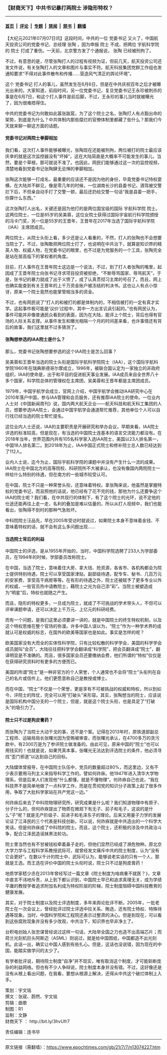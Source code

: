### 【财商天下】中共书记暴打两院士 涉隐形特权？

---

#### [首页](../../../..?n13074227) &nbsp;|&nbsp; [评论](../../../../../epoch-comment?n13074227) &nbsp;|&nbsp; [专题](../../../../../epoch-special?n13074227) &nbsp;|&nbsp; [禁闻](../../../../../epoch-news?n13074227) &nbsp;|&nbsp; [禁书](../../../../../books?n13074227) &nbsp;|&nbsp; [翻墙](https://github.com/gfw-breaker/nogfw/blob/master/README.md?n13074227)


<div class="post_content" id="artbody" itemprop="articleBody">
 <!-- article content begin -->
 <p>
  【大纪元2021年07月07日讯】这段时间，中共的一位
  <ok href="https://www.epochtimes.com/gb/tag/%E5%85%9A%E5%A7%94%E4%B9%A6%E8%AE%B0.html">
   党委书记
  </ok>
  又火了，中国航天投资公司的党委书记、总经理
  <ok href="https://www.epochtimes.com/gb/tag/%E5%BC%A0%E9%99%B6.html">
   张陶
  </ok>
  ，因为申报
  <ok href="https://www.epochtimes.com/gb/tag/%E9%99%A2%E5%A3%AB.html">
   院士
  </ok>
  不成，把两位
  <ok href="https://www.epochtimes.com/gb/tag/%E5%AE%87%E8%88%AA%E7%A7%91%E5%AD%A6%E9%99%A2.html">
   宇航科学院
  </ok>
  的
  <ok href="https://www.epochtimes.com/gb/tag/%E9%99%A2%E5%A3%AB.html">
   院士
  </ok>
  打成了重伤。一天前，北京警方发了个通报说，
  <ok href="https://www.epochtimes.com/gb/tag/%E5%BC%A0%E9%99%B6.html">
   张陶
  </ok>
  已经被刑拘了。
 </p>
 <p>
  不过，有意思的是，尽管张陶打人的过程有视频为证，但前几天，航天投资公司还发文件说，有关张陶打人的文章和图片与事实不符。航天科技集团党群工作组也发通知要求“不得对此事件散布和传播……营造风气清正的舆论环境”。
 </p>
 <p>
  这个
  <ok href="https://www.epochtimes.com/gb/tag/%E5%85%9A%E5%A7%94%E4%B9%A6%E8%AE%B0.html">
   党委书记
  </ok>
  打人的事儿，虽然发生在6月6日，但是在中共庆祝百年之后才被曝光出来的。大家知道，前段时间，另一位党委书记，复旦党委书记王永珍被刺杀的事是在6月7日，和这个打人事件是前后脚，不过，王永珍的事儿当时就被曝光了，因为很难捂得住。
 </p>
 <p>
  中共的党委书记为何敢如此嚣张跋扈，为了这个院士之名，张陶打人有点豁出命的架势，到底是为什么？中共体制内那些糜烂的官僚体制里都藏了些什么？那我们今天就来聊一聊这方面的话题。
 </p>
 <p>
 </p>
 <h4>
  党委书记对两院士拳脚相加
 </h4>
 <p>
  我们看，这次打人事件能够被曝光，张陶现在还能被刑拘，两位被打的院士最应该庆幸的就是这次监控器没有“坏掉”，这在大陆简直是大概率不可能发生的事儿，当然，要是个草根，那可就说不准了。也因此，网民们能够通过这一次的监控视频，清楚地看到党委书记张陶肆无忌惮的拳脚相加。
 </p>
 <p>
  张陶这次能够一打成名，最重要的应该还不是因为他的身份，毕竟党委书记恃权耍横，在大陆并不鲜见，像是零几年的时候，一位湖南长沙的县委书记，酒驾被交警拦下后，不但亲自动手打了交警一顿，最后还扔给交警一句话“我是县委一把手，你算什么东西。”
 </p>
 <p>
  这次张陶打人出名，关键还是因为他打的是两位国宝级的国际
  <ok href="https://www.epochtimes.com/gb/tag/%E5%AE%87%E8%88%AA%E7%A7%91%E5%AD%A6%E9%99%A2.html">
   宇航科学院
  </ok>
  院士。这两位院士，一位是85岁的吴美蓉，这位女院士获得过国际宇宙航行科学院颁授的冯卡门奖，另一位是55岁的王晋年，王晋年在2017年当选了国际宇航科学院（IAA）主席团成员。
 </p>
 <p>
  两位院士，从院士头衔上看，多少还是让人看重的，不然，打人的张陶也不会想要当院士了。不过，张陶敢把两位院士打了，也说明在中共治下，就算是知识界的精英人物、权威人物，在党委书记的眼里，也不过是为党服务的一个工具，张陶完全是站在居高临下的掌权者的角度。
 </p>
 <p>
  目前，打人事件在王晋年院士这边是一个说法，不过，到了打人者张陶的嘴里，起因成了王晋年院士向张书记寻求项目投资被拒绝，“不断辱骂国家、辱骂航天”，于是，张书记的暴力就成了出于义愤了，成了认真贯彻习主席的号召了。而且，网上也确实能查到有关王晋年的上千万资金账户被冻结的判决书。这也让人有点小惊讶，原来一个院士竟然也能掌管相当多的资金。
 </p>
 <p>
  不过，也有网民说了“打人的和被打的都是体制内的，不相信被打的一定有真才实学。这起事件极可能是‘议价’过程中，其中一方出言讥讽引起的。”也有网民认为，事件可能并非像普通民众看到的表面，因为在大陆，能评上个院士，背后也得有官场的人际关系支撑。从事件发生和曝光相隔一个月的时间差来看，也许事情还有背后的故事，我们这里就不过多猜测了。
 </p>
 <h4>
  张陶想参选的IAA院士是什么？
 </h4>
 <p>
  那么，党委书记张陶想要参选的这个IAA院士是怎么回事？
 </p>
 <p>
  吴美蓉和王晋年当选的院士头衔是国际宇航科学院院士（IAA），这个国际宇航科学院1960年在瑞典斯德哥尔摩成立，1996年，被联合国认定为一家独立的非政府组织，IAA的使命是，出于和平目的促进航天事业发展。IAA成员来自全世界八十多个国家，科学院总体的管理权在主席团，吴美蓉和王晋年都是主席团成员。
 </p>
 <p>
  1979年，中国宇航学会成立，官网上介绍，中国宇航学会推动IAA研究中心在2010年落户中国，参与IAA管理和会员服务，还有推荐IAA院士的使命。一位业内人士对《中国新闻周刊》说，国内两大航天企业——航天科技和航天科工集团的人员，想要参选IAA院士，会通过中国宇航学会通道帮忙推荐，其他单位个人可以自行找已经当选的院士帮忙提名。
 </p>
 <p>
  这位业内人士还说，IAA的主要职责是开展研究和举办会议，早期来看，IAA院士评选的标准较高，但是现在，有当选的中国院士连基本的语言交流能力都没有。在2018年当年，世界范围内共有105名科学家入选IAA院士，美国以23人排名第一，中国18人排名第二。到2018年为止，IAA中国正式院士和修补院士总人数已经达到了112人。
 </p>
 <p>
  业内人士说，迄今为止，国际宇航科学院的课题中并没有产生什么一流的成果。IAA院士在中国北方的高等院校、科研院所不大被承认，也没有像国内两院院士一样给什么特别的待遇，但在南方的一些城市较受认可。
 </p>
 <p>
  在中国，院士不只是一种荣誉头衔，还意味着特权。拿张陶来说，他虽然是掌握特权的党委书记，而且照他的话说，他已经有了花不完的钱，那他为什么还要争这个IAA的院士呢？我们看，在中共现行的体制下，有了这个院士的光环，说不定他的仕途还能再往上走一走，名利的叠加是难以估量的，所以从打人视频中，我们也能看出，张陶得不到时的那种气急败坏。
 </p>
 <p>
  中科院院士汪品先，早在2005年受访时就说过，如果院士本身不意味着金钱、不意味着特权的话，就不会有这么多问题出现……
 </p>
 <h4>
  当选院士背后的利益
 </h4>
 <p>
  中国院士的评选，是从1955年开始的，当时，中国科学院选聘了233人为学部委员，在1994年的时候，学部委员改称院士。
 </p>
 <p>
  在中国，当选了院士，意味着住大房、拿大钱、抢资源，各省市、各机构都会为院士提供特别待遇，院士可以享受国家津贴，副部级待遇，配专车、秘书、几百万元的安家费、享受高干病房等等。在有形的待遇之外，院士还被赋予了更多专业以外的权威，一些官员热中请教院士，藉院士之光为自己添“彩”。当院士被塑造成为“明星”后，特权也就随之产生。
 </p>
 <p>
  而且，隐形的特权更多，一旦成为院士，就成了不可挑战的学术带头人，不但可以评审课题申请，还可以决定上千万元、上亿元的科研经费。
 </p>
 <p>
  而有一个问题，是我们这里必须要讲一讲的，就是中国院士的终生特权机制，以及这个特权思维在整个官场的弥漫。许多中国人误以为，“院士”作为一种学术界的成就认可是权威的标志，在国外的欧美等国家也是如此。事实是怎样的呢？
 </p>
 <p>
  欧美国家没有大而全的实体性科学院，只有比较松散的科学学会，美国的科学学会成员就叫“会员”，大陆往往把科学学会翻译成“科学院”，把会员翻译成“院士”，翻译明显是不准确的。而且，很多国家会员还要缴纳会费，他们所谓的“特权”仅仅是在获得研究资料时有更多的方便而已。
 </p>
 <p>
  美国的所谓“院士”是一种非官方的个人荣誉，个人通常也不会将“院士”头衔列在自己的名片或信件上。他们更愿意称自己是教授或博士。
 </p>
 <p>
  而在中国，“院士”不仅是一个荣誉，更是享有不可被挑战的权威和特权，所以到如今，评院士的阵仗，完全可以用“打破头”来形容。其实，张陶想当的院士，应该说是国际机构中国分支的一个院士，但是，就是这个院士头衔，也是具足了“打破头”的吸引力了。
 </p>
 <h4>
  院士只不过是狗皮膏药？
 </h4>
 <p>
  而张陶为了当院士大动干戈的事，还不是个案。记得在2013年时，原铁道部副总工程师、运输局局长张曙光因为受贿被审查，而张曙光承认，在4700多万的贪污款中，有2300万是为了参评院士做准备的。由此可见，原来中国的“院士”也可以用钱买的！也就是说，如果凭真本事，张曙光无法达到评选院士的条件，他必须寻找“歪门邪道”以达到自己的目标。
 </p>
 <p>
  大陆媒体曾报导，在中国院士队伍中，党员的数量超过80%，而这里边，又有不少表示要用马列主义来指导科学工作的。譬如何祚庥。他1947年进入清华大学物理系，但是后来人们发现他“什么都懂，就是不懂物理”。何祚庥自己也说，“我在科技界不是简单地做了一点科学工作，而是在贯彻党的知识分子政策上起了很多作用，争取了大批科学家站在共产党这一边。”
 </p>
 <p>
  何祚庥后来去了中科院物理研究所，研究成果是什么呢？我们知道物理中有原子、分子什么的，但何祚庥提出了物质在微观下有无子、前子和毛子，这说的是什么“子”呢？就是无产阶级子、前进子和毛泽东子的理论。后来又用量子力学的发展论证了江泽民的三个代表是科技创新。可以说，何祚庥就是中共造出的一个科学大笑话，但是何祚庥成了中科院的院士。而且，这个院士，还积极的涉及中共政治斗争，配合江泽民造谣抹黑法轮功。
 </p>
 <p>
  院士里当然也有不甘被钱权牵着鼻子走的，但他们显然已经成了濒危物种。原北京大学力学与工程科学系教授武际可，就曾经发文痛斥中共的院士制度，认为“没有它会更好”。在数以千计的院士中，武际可认为，能够说老实话的只有一个人，那就是王选。而王选在评价中国的院士头衔时说，院士只不过是狗皮膏药！
 </p>
 <p>
  地质学家嵇少丞在2013年曾经写过一篇文章《院士制度为啥病重不就医？》，文章中直言不讳地斥责，从上到下都认识到，中国院士早已和追求真理无关，成为学绩平庸的教授学者追求附加名利成为特权阶层的阶梯，院士制度阻碍中国科技教育的健康发展。
 </p>
 <p>
  其实，对于院士制度以及院士评选制度，多年来舆论批评不断。2005年，一批老院士在一次会议上，曾经批评过院士评选中拉关系、贿选，还有院士特权、特殊待遇等现象。当时，中国科学院和工程院还表示过整肃的决心。但是到现在，可以看到这些腐败现象并没有多少改观，中共治下，知识界也早非净土了。
 </p>
 <p>
  台积电创始人张忠谋曾经说过这样一句话，大陆举全国之力也造不出高端芯片；而荷兰光刻机巨头阿斯迈（ASML）则说过，就是给中国图纸，中国都造不出光刻机。此话一出，确实让中国人感到有些扎心。但是，这话也没说错，因为现在的中国，能踏实做学问的太少了。
 </p>
 <p>
  有学者批评说，期待院士制度“自净”并不现实，唯有取消这个制度，才可能斩断庞杂的利益网络。但也有不少人争辩说，院士制度本身并没有错。不过，这好像还是没有从根上看出问题，在我看，要想从根源上解决，还得从中共这个破烂体制上入手。
 </p>
 <p>
  策划：宇文铭
  <br/>
  撰文：张宬、蔚然、宇文铭
  <br/>
  剪辑：曲歌
  <br/>
  制图：R1
  <br/>
  监制：文静
  <br/>
  <ok href="https://www.epochtimes.com/gb/tag/%E8%B4%A2%E5%95%86%E5%A4%A9%E4%B8%8B.html">
   财商天下
  </ok>
  ：
  <ok href="http://bit.ly/3hvUfr7">
   http://bit.ly/3hvUfr7
  </ok>
 </p>
 <p>
  责任编辑：连书华
 </p>
 <!-- article content end -->
 <div id="below_article_ad">
 </div>
</div>


---

原文链接（需翻墙）：https://www.epochtimes.com/gb/21/7/7/n13074227.htm